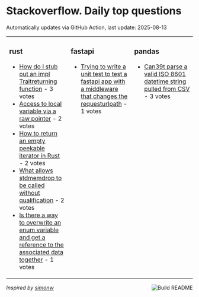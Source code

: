# Stackoverflow. Daily top questions 

Automatically updates via GitHub Action, last update: <!-- date starts -->2025-08-13<!-- date ends -->


<table><tr><td valign="top" width="33%">

### rust
<!-- rust starts -->
* [How do I stub out an impl Traitreturning function](https://stackoverflow.com/questions/79732747/how-do-i-stub-out-an-impl-trait-returning-function) - 3 votes
* [Access to local variable via a raw pointer](https://stackoverflow.com/questions/79733336/access-to-local-variable-via-a-raw-pointer) - 2 votes
* [How to return an empty peekable iterator in Rust](https://stackoverflow.com/questions/79733911/how-to-return-an-empty-peekable-iterator-in-rust) - 2 votes
* [What allows stdmemdrop to be called without qualification](https://stackoverflow.com/questions/79733882/what-allows-stdmemdrop-to-be-called-without-qualification) - 2 votes
* [Is there a way to overwrite an enum variable and get a reference to the associated data together](https://stackoverflow.com/questions/79733982/is-there-a-way-to-overwrite-an-enum-variable-and-get-a-reference-to-the-associat) - 1 votes
<!-- rust ends -->
</td><td valign="top" width="34%">


### fastapi
<!-- fastapi starts -->
* [Trying to write a unit test to test a fastapi app with a middleware that changes the requesturlpath](https://stackoverflow.com/questions/79734466/trying-to-write-a-unit-test-to-test-a-fastapi-app-with-a-middleware-that-changes) - 1 votes
<!-- fastapi ends -->
</td><td valign="top" width="34%">


### pandas
<!-- pandas starts -->
* [Can39t parse a valid ISO 8601 datetime string pulled from CSV](https://stackoverflow.com/questions/79733457/cant-parse-a-valid-iso-8601-datetime-string-pulled-from-csv) - 3 votes
<!-- pandas ends -->
</td></tr></table>

<a href="https://github.com/hp0404/hp0404/actions"><img src="https://github.com/hp0404/hp0404/workflows/Build%20README/badge.svg" align="right" alt="Build README"></a> <p>*Inspired by  [simonw](https://github.com/simonw/simonw)*</p>
